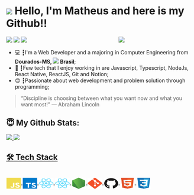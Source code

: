 <h1><img src="https://emojis.slackmojis.com/emojis/images/1575217269/7231/babyyoda.png?1575217269" width="30"/> Hello, I'm Matheus and here is my Github!!</h1>

 <img align='right' src='https://media1.tenor.com/images/24579380a69539bfaef233fbf1cf5f6e/tenor.gif?itemid=12870665' width='200'>
 
  <a href = "mailto: mathusalg.nb@gmail.com"><img src="https://img.shields.io/badge/e%E2%80%91mail-D14836.svg?style=for-the-badge&logo=GMail&logoColor=white" target="_blank"></a>
  <a href="https://www.linkedin.com/in/matheus-nb" target="_blank"><img src="https://img.shields.io/badge/-LinkedIn-%230077B5?style=for-the-badge&logo=linkedin&logoColor=white" target="_blank"></a>
  <a href="https://github.com/Matheus-nb" target="_blank"><img src="https://img.shields.io/github/followers/Matheus-nb?label=Follow&style=for-the-badge&logo=github&logoColor=white" target="_blank"></a>

 <ul>
  <li>💻 ┇I'm a Web Developer and a majoring in Computer Engineering from <b>Dourados-MS, <img src="https://image.flaticon.com/icons/svg/197/197386.svg" width="13"/> Brasil</b>;</li>
  <li>💾 ┇Few tech that I enjoy working in are Javascript, Typescript, NodeJs, React Native, ReactJS, Git and Notion;</li>
  <li>😍 ┇Passionate about web development and problem solution through programming;</li>
</ul>

> “Discipline is choosing between what you want now and what you want most!”
― Abraham Lincoln

 ## 😇 My Github Stats:
 <div>
  <a href="https://github.com/Matheus-nb">
  <img height="180em" src="https://github-readme-stats.vercel.app/api?username=Matheus-nb&show_icons=true&theme=dark&include_all_commits=true&count_private=true"/>
  <img height="180em" src="https://github-readme-stats.vercel.app/api/top-langs/?username=Matheus-nb&layout=compact&langs_count=6&theme=dark"/>
<div>
 
 ## 🛠 Tech Stack
<div style="display: inline_block"><br>
  <img align="center" alt="Matheus-Js" title="JavaScript" height="30" width="40" src="https://raw.githubusercontent.com/devicons/devicon/master/icons/javascript/javascript-plain.svg">
  <img align="center" alt="Matheus-Ts" title="TypeScript" height="30" width="40" src="https://raw.githubusercontent.com/devicons/devicon/master/icons/typescript/typescript-plain.svg">
  <img align="center" alt="Matheus-React" title="ReactJs" height="30" width="40" src="https://raw.githubusercontent.com/devicons/devicon/master/icons/react/react-original.svg">
  <img align="center" alt="Matheus-React" title="ReactNative" height="30" width="40" src="https://raw.githubusercontent.com/devicons/devicon/master/icons/react/react-original.svg">
  <img align="center" alt="Matheus-NodeJs" title="NodeJs" height="30" width="40" src="https://raw.githubusercontent.com/devicons/devicon/master/icons/nodejs/nodejs-original.svg">
  <img align="center" alt="Matheus-Git" title="Git" height="30" width="40" src="https://raw.githubusercontent.com/devicons/devicon/master/icons/git/git-original.svg">
  <img align="center" alt="Matheus-GitHub" title="GitHub" height="30" width="40" src="https://raw.githubusercontent.com/devicons/devicon/master/icons/github/github-original.svg">
  <img align="center" alt="Matheus-HTML" title="HTML" height="30" width="40" src="https://raw.githubusercontent.com/devicons/devicon/master/icons/html5/html5-original.svg">
  <img align="center" alt="Matheus-CSS" title="CSS" height="30" width="40" src="https://raw.githubusercontent.com/devicons/devicon/master/icons/css3/css3-original.svg">
</div>
  
 
